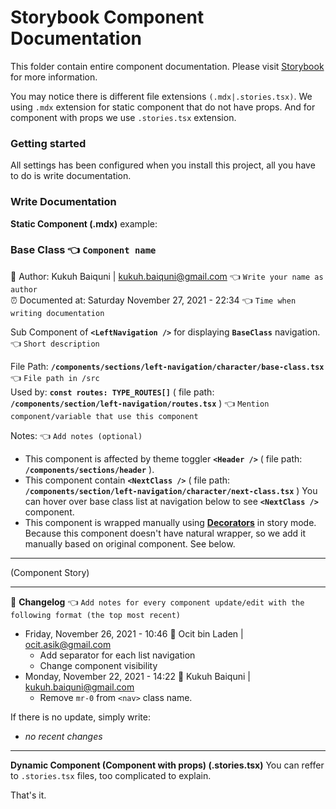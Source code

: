 # Storybook Component Documentation

This folder contain entire component documentation. Please visit [Storybook](https://storybook.js.org/) for more information.

You may notice there is different file extensions `(.mdx|.stories.tsx)`. We using `.mdx` extension for static component that do not have props. And for component with props we use `.stories.tsx` extension.

### Getting started

All settings has been configured when you install this project, all you have to do is write documentation.

### Write Documentation

**Static Component (.mdx)**
example:

### Base Class 👈 `Component name`

📓 Author: Kukuh Baiquni | <kukuh.baiquni@gmail.com> 👈 `Write your name as author`<br>
⏰ Documented at: Saturday November 27, 2021 - 22:34 👈 `Time when writing documentation`

Sub Component of **`<LeftNavigation />`** for displaying **`BaseClass`** navigation. 👈 `Short description`

File Path: **`/components/sections/left-navigation/character/base-class.tsx`** 👈 `File path in /src`<br>
Used by: **`const routes: TYPE_ROUTES[]`** ( file path: **`/components/section/left-navigation/routes.tsx`** ) 👈 `Mention component/variable that use this component`

Notes: 👈 `Add notes (optional)`

- This component is affected by theme toggler **`<Header />`** ( file path: **`/components/sections/header`** ).
- This component contain **`<NextClass />`** ( file path: **`/components/section/left-navigation/character/next-class.tsx`** )
  You can hover over base class list at navigation below to see **`<NextClass />`** component.
- This component is wrapped manually using **[Decorators](https://storybook.js.org/docs/react/writing-stories/decorators)** in story mode.
  Because this component doesn't have natural wrapper, so we add it manually based on original component. See below.

---

(Component Story)

---

📝 **Changelog** 👈 `Add notes for every component update/edit with the following format (the top most recent)`

- Friday, November 26, 2021 - 10:46 📓 Ocit bin Laden | <ocit.asik@gmail.com>
  - Add separator for each list navigation
  - Change component visibility
- Monday, November 22, 2021 - 14:22 📓 Kukuh Baiquni | <kukuh.baiquni@gmail.com>
  - Remove `mr-0` from `<nav>` class name.

If there is no update, simply write:

- _no recent changes_

---

**Dynamic Component (Component with props) (.stories.tsx)**
You can reffer to `.stories.tsx` files, too complicated to explain.

That's it.
